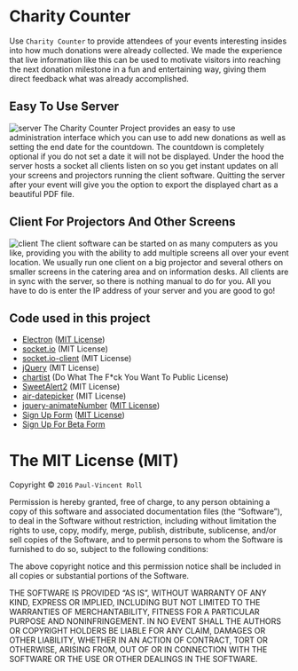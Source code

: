 # Charity Counter
Use `Charity Counter` to provide attendees of your events interesting insides into how much donations were already collected. We made the experience that live information like this can be used to motivate visitors into reaching the next donation milestone in a fun and entertaining way, giving them direct feedback what was already accomplished.

## Easy To Use Server
![server](https://cloud.githubusercontent.com/assets/992826/15629543/98491702-251b-11e6-9208-d0377f51a95a.png)
The Charity Counter Project provides an easy to use administration interface which you can use to add new donations as well as setting the end date for the countdown. The countdown is completely optional if you do not set a date it will not be displayed. Under the hood the server hosts a socket all clients listen on so you get instant updates on all your screens and projectors running the client software. Quitting the server after your event will give you the option to export the displayed chart as a beautiful PDF file.

## Client For Projectors And Other Screens
![client](https://cloud.githubusercontent.com/assets/992826/15629542/96c2a86c-251b-11e6-8da8-9fa55d39c603.png)
The client software can be started on as many computers as you like, providing you with the ability to add multiple screens all over your event location. We usually run one client on a big projector and several others on smaller screens in the catering area and on information desks. All clients are in sync with the server, so there is nothing manual to do for you. All you have to do is enter the IP address of your server and you are good to go!

## Code used in this project
- [Electron](http://electron.atom.io) ([MIT License](https://github.com/electron/electron/blob/master/LICENSE))
- [socket.io](https://www.npmjs.com/package/socket.io) (MIT License)
- [socket.io-client](https://www.npmjs.com/package/socket.io-client) (MIT License)
- [jQuery](https://www.npmjs.com/package/jquery) (MIT License)
- [chartist](https://www.npmjs.com/package/chartist) (Do What The F*ck You Want To Public License)
- [SweetAlert2](https://www.npmjs.com/package/sweetalert2) (MIT License)
- [air-datepicker](https://github.com/t1m0n/air-datepicker) (MIT License)
- [jquery-animateNumber](http://www.cssflow.com/snippets/sign-up-form) ([MIT License](https://github.com/aishek/jquery-animateNumber/blob/master/LICENSE))
- [Sign Up Form](http://www.cssflow.com/snippets/sign-up-form) ([MIT License](http://www.cssflow.com/mit-license))
- [Sign Up For Beta Form](http://codepen.io/erikapdx/pen/BnfjH)


The MIT License (MIT)
=====================

Copyright © `2016` `Paul-Vincent Roll`

Permission is hereby granted, free of charge, to any person
obtaining a copy of this software and associated documentation
files (the “Software”), to deal in the Software without
restriction, including without limitation the rights to use,
copy, modify, merge, publish, distribute, sublicense, and/or sell
copies of the Software, and to permit persons to whom the
Software is furnished to do so, subject to the following
conditions:

The above copyright notice and this permission notice shall be
included in all copies or substantial portions of the Software.

THE SOFTWARE IS PROVIDED “AS IS”, WITHOUT WARRANTY OF ANY KIND,
EXPRESS OR IMPLIED, INCLUDING BUT NOT LIMITED TO THE WARRANTIES
OF MERCHANTABILITY, FITNESS FOR A PARTICULAR PURPOSE AND
NONINFRINGEMENT. IN NO EVENT SHALL THE AUTHORS OR COPYRIGHT
HOLDERS BE LIABLE FOR ANY CLAIM, DAMAGES OR OTHER LIABILITY,
WHETHER IN AN ACTION OF CONTRACT, TORT OR OTHERWISE, ARISING
FROM, OUT OF OR IN CONNECTION WITH THE SOFTWARE OR THE USE OR
OTHER DEALINGS IN THE SOFTWARE.
